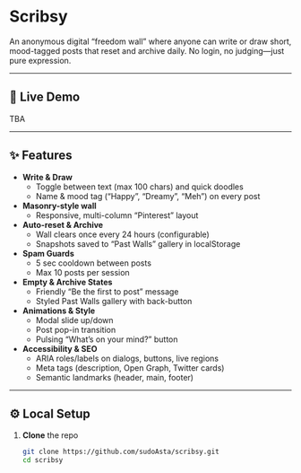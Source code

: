 # Scribsy

An anonymous digital “freedom wall” where anyone can write or draw short, mood-tagged posts that reset and archive daily. No login, no judging—just pure expression.

---

## 🚀 Live Demo

TBA

---

## ✨ Features

- **Write & Draw**  
  - Toggle between text (max 100 chars) and quick doodles  
  - Name & mood tag (“Happy”, “Dreamy”, “Meh”) on every post  
- **Masonry-style wall**  
  - Responsive, multi-column “Pinterest” layout  
- **Auto-reset & Archive**  
  - Wall clears once every 24 hours (configurable)  
  - Snapshots saved to “Past Walls” gallery in localStorage  
- **Spam Guards**  
  - 5 sec cooldown between posts  
  - Max 10 posts per session  
- **Empty & Archive States**  
  - Friendly “Be the first to post” message  
  - Styled Past Walls gallery with back-button  
- **Animations & Style**  
  - Modal slide up/down  
  - Post pop-in transition  
  - Pulsing “What’s on your mind?” button  
- **Accessibility & SEO**  
  - ARIA roles/labels on dialogs, buttons, live regions  
  - Meta tags (description, Open Graph, Twitter cards)  
  - Semantic landmarks (header, main, footer)  

---

## ⚙️ Local Setup

1. **Clone** the repo  
   ```bash
   git clone https://github.com/sudoAsta/scribsy.git
   cd scribsy
